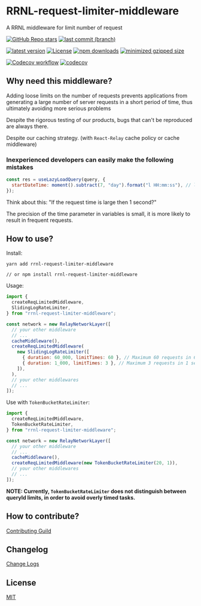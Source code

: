 # RRNL-request-limiter-middleware

A RRNL middleware for limit number of request

[![GitHub Repo stars](https://img.shields.io/github/stars/xyy94813/rrnl-request-limiter-middleware?label=github%20%20stars)](https://github.com/xyy94813/rrnl-request-limiter-middleware)
[![last commit (branch)](https://img.shields.io/github/last-commit/xyy94813/rrnl-request-limiter-middleware/main)](https://github.com/xyy94813/rrnl-request-limiter-middleware)

[![latest version](https://img.shields.io/npm/v/rrnl-request-limiter-middleware.svg?label=latest%20%20version)](https://www.npmjs.org/package/rrnl-request-limiter-middleware)
[![License](https://img.shields.io/npm/l/rrnl-request-limiter-middleware?label=latest%20%20version%20%20license)](https://www.npmjs.org/package/rrnl-request-limiter-middleware)
[![npm downloads](https://img.shields.io/npm/dm/rrnl-request-limiter-middleware.svg)](http://npmjs.com/rrnl-request-limiter-middleware)
[![minimized gzipped size](https://img.shields.io/bundlejs/size/rrnl-request-limiter-middleware)](http://npmjs.com/rrnl-request-limiter-middleware)

[![Codecov workflow](https://github.com/xyy94813/rrnl-request-limiter-middleware/actions/workflows/codecov.yml/badge.svg?branch=main)](https://github.com/xyy94813/rrnl-request-limiter-middleware/actions/workflows/codecov.yml)
[![codecov](https://codecov.io/gh/xyy94813/rrnl-request-limiter-middleware/branch/main/graph/badge.svg?token=DCC845JGZW)](https://codecov.io/gh/xyy94813/rrnl-request-limiter-middleware)

## Why need this middleware?

Adding loose limits on the number of requests prevents applications from generating a large number of server requests in a short period of time,
thus ultimately avoiding more serious problems

Despite the rigorous testing of our products, bugs that can't be reproduced are always there.

Despite our caching strategy. (with `React-Relay` cache policy or cache middleware)

### Inexperienced developers can easily make the following mistakes

```js
const res = useLazyLoadQuery(query, {
  startDateTime: moment().subtract(7, "day").format("l HH:mm:ss"), // last 7 day
});
```

Think about this: "If the request time is large then 1 second?"

The precision of the time parameter in variables is small, it is more likely to result in frequent requests.

## How to use?

Install:

```shell
yarn add rrnl-request-limiter-middleware

// or npm install rrnl-request-limiter-middleware
```

Usage:

```js
import {
  createReqLimitedMiddleware,
  SlidingLogRateLimiter,
} from "rrnl-request-limiter-middleware";

const network = new RelayNetworkLayer([
  // your other middleware
  // ...
  cacheMiddleware(),
  createReqLimitedMiddleware(
    new SlidingLogRateLimiter([
      { duration: 60_000, limitTimes: 60 }, // Maximum 60 requests in 60 second for a query id
      { duration: 1_000, limitTimes: 3 }, // Maximum 3 requests in 1 second for a query id
    ]),
  ),
  // your other middlewares
  // ...
]);
```

Use with `TokenBucketRateLimiter`:

```js
import {
  createReqLimitedMiddleware,
  TokenBucketRateLimiter,
} from "rrnl-request-limiter-middleware";

const network = new RelayNetworkLayer([
  // your other middleware
  // ...
  cacheMiddleware(),
  createReqLimitedMiddleware(new TokenBucketRateLimiter(20, 1)),
  // your other middlewares
  // ...
]);
```

**NOTE: Currently, `TokenBucketRateLimiter` does not distinguish between queryId limits, in order to avoid overly timed tasks.**

## How to contribute?

[Contributing Guild](https://github.com/xyy94813/rrnl-request-limiter-middleware/blob/main/Contributing.md)

## Changelog

[Change Logs](https://github.com/xyy94813/rrnl-request-limiter-middleware/blob/main/CHANGELOG.md)

## License

[MIT](https://github.com/xyy94813/rrnl-request-limiter-middleware/blob/main/LICENSE)
